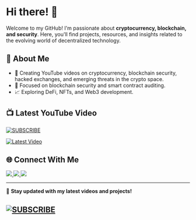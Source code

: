 # Hi there! 👋

Welcome to my GitHub! I'm passionate about **cryptocurrency, blockchain, and security**. Here, you'll find projects, resources, and insights related to the evolving world of decentralized technology.

## 🚀 About Me

- 🎥 Creating YouTube videos on cryptocurrency, blockchain security, hacked exchanges, and emerging threats in the crypto space.
- 🔐 Focused on blockchain security and smart contract auditing.
- 📈 Exploring DeFi, NFTs, and Web3 development.


## 📺 Latest YouTube Video

[![SUBSCRIBE](https://img.shields.io/badge/YouTube-Subscribe-red?style=flat&logo=youtube)](https://www.youtube.com/channel/CryptooChai?sub_confirmation=1)

[![Latest Video](https://img.youtube.com/vi/SktPVadHcw8/maxresdefault.jpg)](https://www.youtube.com/watch?v=SktPVadHcw8)


## 🌐 Connect With Me

<!---
[![Twitter](https://img.shields.io/badge/Twitter-@CryptooChai-blue?style=flat&logo=twitter)](https://twitter.com/CryptooChai)
[![Telegram](https://img.shields.io/badge/Telegram-@CryptooChai-blue?style=flat&logo=telegram)](https://t.me/CryptooChai)
[![Instagram](https://img.shields.io/badge/Instagram-@CryptooChai-purple?style=flat&logo=instagram)](https://instagram.com/CryptooChai)
-->

<a href="https://twitter.com/CryptooChai" target='_blank'> <img src="https://img.shields.io/badge/Twitter-@CryptooChai-blue?style=flat&logo=twitter"/> </a>
<a href="https://t.me/CryptooChai" target="_blank"> <img src="https://img.shields.io/badge/Telegram-@CryptooChai-blue?style=flat&logo=telegram"/> </a>
<a href="https://instagram.com/CryptooChai" target="_blank"> <img src="https://img.shields.io/badge/Instagram-@CryptooChai-purple?style=flat&logo=instagram"/> </a>


---
🔗 **Stay updated with my latest videos and projects!**
## [![SUBSCRIBE](https://img.shields.io/badge/YouTube-Subscribe-red?style=flat&logo=youtube)](https://www.youtube.com/channel/CryptooChai?sub_confirmation=1)

